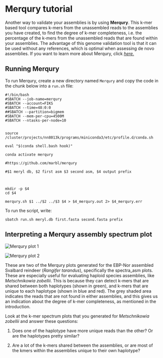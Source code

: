 # Merqury tutorial

Another way to validate your assemblies is by using **Merqury**. This k-mer based tool compares k-mers from the unassembled reads to the assemblies you have created, to find the degree of k-mer completeness, i.e. the percentage of the k-mers from the unassembled reads that are found within your assemblies. The advantage of this genome validation tool is that it can be used without any references, which is optimal when assessing de novo assemblies. If you want to learn more about Merqury, click [*here.*](https://github.com/marbl/merqury)

## Running Merqury

To run Merqury, create a new directory named `Merqury` and copy the code in the chunk below into a `run.sh` file:

```
#!/bin/bash
#SBATCH --job-name=merqury
#SBATCH --account=FIKS
#SBATCH --time=48:0:0
##SBATCH --partition=bigmem
#SBATCH --mem-per-cpu=4500M
#SBATCH --ntasks-per-node=10


source /cluster/projects/nn8013k/programs/miniconda3/etc/profile.d/conda.sh

eval "$(conda shell.bash hook)"

conda activate merqury

#https://github.com/marbl/merqury

#$1 meryl db, $2 first asm $3 second asm, $4 output prefix 



mkdir -p $4
cd $4

merqury.sh $1 ../$2 ../$3 $4 > $4_merqury.out 2> $4_merqury.err
```

To run the script, write:

```
sbatch run.sh meryl.db first.fasta second.fasta prefix
```

## Interpreting a Merqury assembly spectrum plot

![Merqury plot 1](https://user-images.githubusercontent.com/110542053/206440295-74db4b51-d5f8-43d4-961f-c027c0f080af.png)

![Merqury plot 2](https://user-images.githubusercontent.com/110542053/206440369-ef889d7f-08ee-4f77-8a87-c0b4042fdb9d.png)

These are two of the Merqury plots generated for the EBP-Nor assembled Svalbard reindeer (*Rangifer tarandus*), specifically the spectra_asm plots. These are especially useful for evaluating haploid species assemblies, like *Metschnikowia zobellii*. This is because they can detect k-mers that are shared between both haplotypes (shown in green), and k-mers that are unique to each haplotype (shown in blue and red). The grey shaded area indicates the reads that are not found in either assemblies, and this gives us an indication about the degree of k-mer completeness, as mentioned in the introduction. 

Look at the k-mer spectrum plots that you generated for *Metschnikowia zobellii* and answer these questions:

1. Does one of the haplotype have more unique reads than the other? Or are the haplotypes pretty similar?

2. Are a lot of the k-mers shared between the assemblies, or are most of the kmers within the assemblies unique to their own haplotype?

